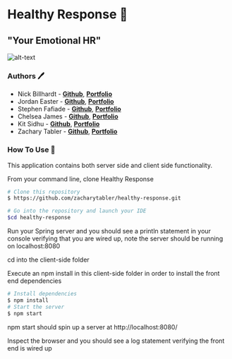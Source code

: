 # Healthy Response 💓
## "Your Emotional HR"

![alt-text](https://im7.ezgif.com/tmp/ezgif-7-d2437e87e7f2.gif)

### Authors 🖊️
* Nick Billhardt - **[Github](https://github.com/nbillhardt)**, **[Portfolio](https://nbillhardt.github.io/)**
* Jordan Easter - **[Github](https://github.com/jordaneaster)**, **[Portfolio](https://)**
* Stephen Fafiade - **[Github](https://github.com/sfafiade)**, **[Portfolio](https://sfafiade.github.io/)**
* Chelsea James - **[Github](https://github.com/ChelsMarea1)**, **[Portfolio](https://ChelsMarea1.github.io/)**
* Kit Sidhu - **[Github](https://github.com/kitsi)**, **[Portfolio](https://kitsi.github.io/)**
* Zachary Tabler -  **[Github](https://github.com/zacharytabler)**, **[Portfolio](https://zacharytabler.github.io/)** 

### How To Use 🔧
This application contains both server side and client side functionality.

From your command line, clone Healthy Response
```bash
# Clone this repository
$ https://github.com/zacharytabler/healthy-response.git

# Go into the repository and launch your IDE
$cd healthy-response
```
Run your Spring server and you should see a println statement in your console verifying that you are wired up, note the server should be running on localhost:8080

cd into the client-side folder

Execute an npm install in this client-side folder in order to install the front end dependencies

```bash
# Install dependencies
$ npm install
# Start the server
$ npm start
```
npm start should spin up a server at http://localhost:8080/

Inspect the browser and you should see a log statement verifying the front end is wired up